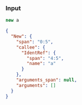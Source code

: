 ### Input
```js
new a
```

```json
{
  "New": {
    "span": "0:5",
    "callee": {
      "IdentRef": {
        "span": "4:5",
        "name": "a"
      }
    },
    "arguments_span": null,
    "arguments": []
  }
}
```
